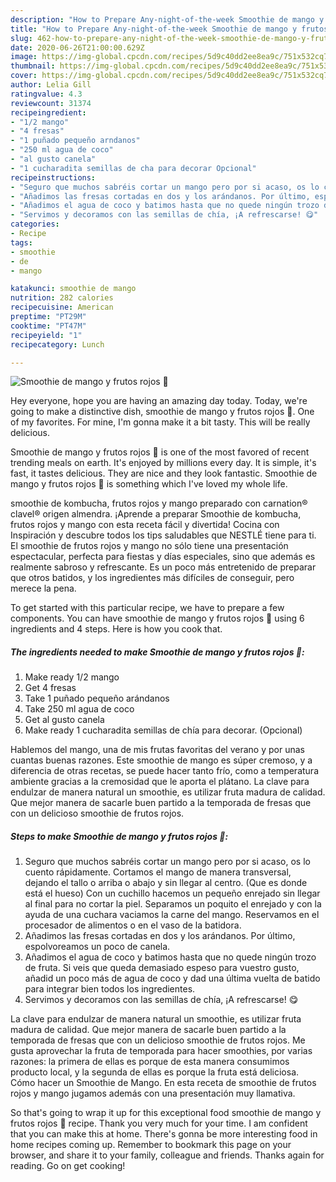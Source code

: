 ```yaml
---
description: "How to Prepare Any-night-of-the-week Smoothie de mango y frutos rojos 🍓"
title: "How to Prepare Any-night-of-the-week Smoothie de mango y frutos rojos 🍓"
slug: 462-how-to-prepare-any-night-of-the-week-smoothie-de-mango-y-frutos-rojos
date: 2020-06-26T21:00:00.629Z
image: https://img-global.cpcdn.com/recipes/5d9c40dd2ee8ea9c/751x532cq70/smoothie-de-mango-y-frutos-rojos-🍓-foto-principal.jpg
thumbnail: https://img-global.cpcdn.com/recipes/5d9c40dd2ee8ea9c/751x532cq70/smoothie-de-mango-y-frutos-rojos-🍓-foto-principal.jpg
cover: https://img-global.cpcdn.com/recipes/5d9c40dd2ee8ea9c/751x532cq70/smoothie-de-mango-y-frutos-rojos-🍓-foto-principal.jpg
author: Lelia Gill
ratingvalue: 4.3
reviewcount: 31374
recipeingredient:
- "1/2 mango"
- "4 fresas"
- "1 puñado pequeño arndanos"
- "250 ml agua de coco"
- "al gusto canela"
- "1 cucharadita semillas de cha para decorar Opcional"
recipeinstructions:
- "Seguro que muchos sabréis cortar un mango pero por si acaso, os lo cuento rápidamente. Cortamos el mango de manera transversal, dejando el tallo o arriba o abajo y sin llegar al centro. (Que es donde está el hueso) Con un cuchillo hacemos un pequeño enrejado sin llegar al final para no cortar la piel. Separamos un poquito el enrejado y con la ayuda de una cuchara vaciamos la carne del mango. Reservamos en el procesador de alimentos o en el vaso de la batidora."
- "Añadimos las fresas cortadas en dos y los arándanos. Por último, espolvoreamos un poco de canela."
- "Añadimos el agua de coco y batimos hasta que no quede ningún trozo de fruta. Si veis que queda demasiado espeso para vuestro gusto, añadid un poco más de agua de coco y dad una última vuelta de batido para integrar bien todos los ingredientes."
- "Servimos y decoramos con las semillas de chía, ¡A refrescarse! 😋"
categories:
- Recipe
tags:
- smoothie
- de
- mango

katakunci: smoothie de mango 
nutrition: 282 calories
recipecuisine: American
preptime: "PT29M"
cooktime: "PT47M"
recipeyield: "1"
recipecategory: Lunch

---
```



![Smoothie de mango y frutos rojos 🍓](https://img-global.cpcdn.com/recipes/5d9c40dd2ee8ea9c/751x532cq70/smoothie-de-mango-y-frutos-rojos-🍓-foto-principal.jpg)

Hey everyone, hope you are having an amazing day today. Today, we're going to make a distinctive dish, smoothie de mango y frutos rojos 🍓. One of my favorites. For mine, I'm gonna make it a bit tasty. This will be really delicious.

Smoothie de mango y frutos rojos 🍓 is one of the most favored of recent trending meals on earth. It's enjoyed by millions every day. It is simple, it's fast, it tastes delicious. They are nice and they look fantastic. Smoothie de mango y frutos rojos 🍓 is something which I've loved my whole life.

smoothie de kombucha, frutos rojos y mango preparado con carnation® clavel® origen almendra. ¡Aprende a preparar Smoothie de kombucha, frutos rojos y mango con esta receta fácil y divertida! Cocina con Inspiración y descubre todos los tips saludables que NESTLÉ tiene para ti. El smoothie de frutos rojos y mango no sólo tiene una presentación espectacular, perfecta para fiestas y días especiales, sino que además es realmente sabroso y refrescante. Es un poco más entretenido de preparar que otros batidos, y los ingredientes más difíciles de conseguir, pero merece la pena.


To get started with this particular recipe, we have to prepare a few components. You can have smoothie de mango y frutos rojos 🍓 using 6 ingredients and 4 steps. Here is how you cook that.

<!--inarticleads1-->

##### The ingredients needed to make Smoothie de mango y frutos rojos 🍓:

1. Make ready 1/2 mango
1. Get 4 fresas
1. Take 1 puñado pequeño arándanos
1. Take 250 ml agua de coco
1. Get al gusto canela
1. Make ready 1 cucharadita semillas de chía para decorar. (Opcional)


Hablemos del mango, una de mis frutas favoritas del verano y por unas cuantas buenas razones. Este smoothie de mango es súper cremoso, y a diferencia de otras recetas, se puede hacer tanto frío, como a temperatura ambiente gracias a la cremosidad que le aporta el plátano. La clave para endulzar de manera natural un smoothie, es utilizar fruta madura de calidad. Que mejor manera de sacarle buen partido a la temporada de fresas que con un delicioso smoothie de frutos rojos. 

<!--inarticleads2-->

##### Steps to make Smoothie de mango y frutos rojos 🍓:

1. Seguro que muchos sabréis cortar un mango pero por si acaso, os lo cuento rápidamente. Cortamos el mango de manera transversal, dejando el tallo o arriba o abajo y sin llegar al centro. (Que es donde está el hueso) Con un cuchillo hacemos un pequeño enrejado sin llegar al final para no cortar la piel. Separamos un poquito el enrejado y con la ayuda de una cuchara vaciamos la carne del mango. Reservamos en el procesador de alimentos o en el vaso de la batidora.
1. Añadimos las fresas cortadas en dos y los arándanos. Por último, espolvoreamos un poco de canela.
1. Añadimos el agua de coco y batimos hasta que no quede ningún trozo de fruta. Si veis que queda demasiado espeso para vuestro gusto, añadid un poco más de agua de coco y dad una última vuelta de batido para integrar bien todos los ingredientes.
1. Servimos y decoramos con las semillas de chía, ¡A refrescarse! 😋


La clave para endulzar de manera natural un smoothie, es utilizar fruta madura de calidad. Que mejor manera de sacarle buen partido a la temporada de fresas que con un delicioso smoothie de frutos rojos. Me gusta aprovechar la fruta de temporada para hacer smoothies, por varias razones: la primera de ellas es porque de esta manera consumimos producto local, y la segunda de ellas es porque la fruta está deliciosa. Cómo hacer un Smoothie de Mango. En esta receta de smoothie de frutos rojos y mango jugamos además con una presentación muy llamativa. 

So that's going to wrap it up for this exceptional food smoothie de mango y frutos rojos 🍓 recipe. Thank you very much for your time. I am confident that you can make this at home. There's gonna be more interesting food in home recipes coming up. Remember to bookmark this page on your browser, and share it to your family, colleague and friends. Thanks again for reading. Go on get cooking!
